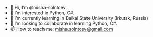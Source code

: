 - 👋 Hi, I’m @misha-solntcev
- 👀 I’m interested in Python, C#.
- 🌱 I’m currently learning in Baikal State University (Irkutsk, Russia)
- 💞️ I’m looking to collaborate  in learning Python, C#.
- 📫 How to reach me: misha.solntcev@gmail.com 

<!---
misha-solntcev/misha-solntcev is a ✨ special ✨ repository because its `README.md` (this file) appears on your GitHub profile.
You can click the Preview link to take a look at your changes.
--->
